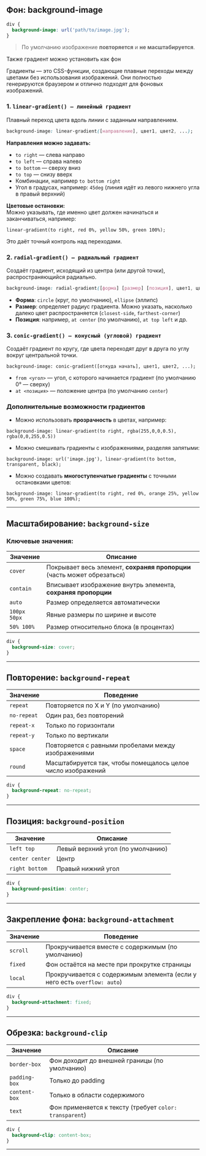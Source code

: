 
## Фон: background-image

```css
div {
  background-image: url('path/to/image.jpg');
}
```

> По умолчанию изображение **повторяется** и **не масштабируется**.

Также градиент можно установить как фон

Градиенты — это CSS-функции, создающие плавные переходы между цветами без использования изображений. Они полностью генерируются браузером и отлично подходят для фоновых изображений.

### 1. `linear-gradient() — линейный градиент`

Плавный переход цвета вдоль линии с заданным направлением.

``` css
background-image: linear-gradient([направление], цвет1, цвет2, ...);
```

**Направления можно задавать:**
- `to right` — слева направо   
- `to left` — справа налево    
- `to bottom` — сверху вниз
- `to top` — снизу вверх
- Комбинации, например `to bottom right`
- Угол в градусах, например: `45deg` (линия идёт из левого нижнего угла в правый верхний)

**Цветовые остановки:**  
Можно указывать, где именно цвет должен начинаться и заканчиваться, например:
```
linear-gradient(to right, red 0%, yellow 50%, green 100%);
```

Это даёт точный контроль над переходами.

### 2. `radial-gradient() — радиальный градиент`

Создаёт градиент, исходящий из центра (или другой точки), распространяющийся радиально.

``` css
background-image: radial-gradient([форма] [размер] [позиция], цвет1, цвет2, ...);
```

- **Форма**: `circle` (круг, по умолчанию), `ellipse` (эллипс) 
- **Размер**: определяет радиус градиента. Можно указать, насколько далеко цвет распространяется (`closest-side`, `farthest-corner`)
- **Позиция**: например, `at center` (по умолчанию), `at top left` и др.

### 3. `conic-gradient() — конусный (угловой) градиент`

Создаёт градиент по кругу, где цвета переходят друг в друга по углу вокруг центральной точки.

```
background-image: conic-gradient([откуда начать], цвет1, цвет2, ...);
```

- `from <угол>` — угол, с которого начинается градиент (по умолчанию 0° — сверху)
- `at <позиция>` — положение центра (по умолчанию `center`)

### Дополнительные возможности градиентов

- Можно использовать **прозрачность** в цветах, например: 
```
background-image: linear-gradient(to right, rgba(255,0,0,0.5), rgba(0,0,255,0.5))
```

- Можно смешивать градиенты с изображениями, разделяя запятыми:
```
background-image: url('image.jpg'), linear-gradient(to bottom, transparent, black);
```

- Можно создавать **многоступенчатые градиенты** с точными остановками цветов:
```
background-image: linear-gradient(to right, red 0%, orange 25%, yellow 50%, green 75%, blue 100%);
```
---

## Масштабирование: `background-size`

### Ключевые значения:

| Значение     | Описание                                                                |
| ------------ | ----------------------------------------------------------------------- |
| `cover`      | Покрывает весь элемент, **сохраняя пропорции** (часть может обрезаться) |
| `contain`    | Вписывает изображение внутрь элемента, **сохраняя пропорции**           |
| `auto`       | Размер определяется автоматически                                       |
| `100px 50px` | Явные размеры по ширине и высоте                                        |
| `50% 100%`   | Размер относительно блока (в процентах)                                 |

```css
div {
  background-size: cover;
}
```

---

## Повторение: `background-repeat`

| Значение     | Поведение                                                   |
|--------------|-------------------------------------------------------------|
| `repeat`     | Повторяется по X и Y (по умолчанию)                         |
| `no-repeat`  | Один раз, без повторений                                    |
| `repeat-x`   | Только по горизонтали                                       |
| `repeat-y`   | Только по вертикали                                         |
| `space`      | Повторяется с равными пробелами между изображениями        |
| `round`      | Масштабируется так, чтобы помещалось целое число изображений |

```css
div {
  background-repeat: no-repeat;
}
```

---

## Позиция: `background-position`

| Значение          | Описание                          |
|-------------------|-----------------------------------|
| `left top`        | Левый верхний угол (по умолчанию) |
| `center center`   | Центр                             |
| `right bottom`    | Правый нижний угол                |

```css
div {
  background-position: center;
}
```

---

## Закрепление фона: `background-attachment`

| Значение   | Поведение                                                                 |
|------------|---------------------------------------------------------------------------|
| `scroll`   | Прокручивается вместе с содержимым (по умолчанию)                         |
| `fixed`    | Фон остаётся на месте при прокрутке страницы                              |
| `local`    | Прокручивается с содержимым элемента (если у него есть `overflow: auto`)  |

```css
div {
  background-attachment: fixed;
}
```

---

## Обрезка: `background-clip`

| Значение       | Описание                                                    |
|----------------|-------------------------------------------------------------|
| `border-box`   | Фон доходит до внешней границы (по умолчанию)              |
| `padding-box`  | Только до padding                                           |
| `content-box`  | Только в области содержимого                               |
| `text`         | Фон применяется к тексту (требует `color: transparent`)    |

```css
div {
  background-clip: content-box;
}
```

---

